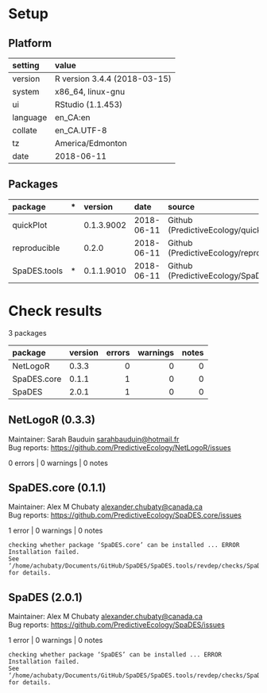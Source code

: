 # Setup

## Platform

|setting  |value                        |
|:--------|:----------------------------|
|version  |R version 3.4.4 (2018-03-15) |
|system   |x86_64, linux-gnu            |
|ui       |RStudio (1.1.453)            |
|language |en_CA:en                     |
|collate  |en_CA.UTF-8                  |
|tz       |America/Edmonton             |
|date     |2018-06-11                   |

## Packages

|package      |*  |version    |date       |source                                          |
|:------------|:--|:----------|:----------|:-----------------------------------------------|
|quickPlot    |   |0.1.3.9002 |2018-06-11 |Github (PredictiveEcology/quickPlot@d26bb6e)    |
|reproducible |   |0.2.0      |2018-06-11 |Github (PredictiveEcology/reproducible@fc661a6) |
|SpaDES.tools |*  |0.1.1.9010 |2018-06-11 |Github (PredictiveEcology/SpaDES.tools@42a88f6) |

# Check results

3 packages

|package     |version | errors| warnings| notes|
|:-----------|:-------|------:|--------:|-----:|
|NetLogoR    |0.3.3   |      0|        0|     0|
|SpaDES.core |0.1.1   |      1|        0|     0|
|SpaDES      |2.0.1   |      1|        0|     0|

## NetLogoR (0.3.3)
Maintainer: Sarah Bauduin <sarahbauduin@hotmail.fr>  
Bug reports: https://github.com/PredictiveEcology/NetLogoR/issues

0 errors | 0 warnings | 0 notes

## SpaDES.core (0.1.1)
Maintainer: Alex M Chubaty <alexander.chubaty@canada.ca>  
Bug reports: https://github.com/PredictiveEcology/SpaDES.core/issues

1 error  | 0 warnings | 0 notes

```
checking whether package ‘SpaDES.core’ can be installed ... ERROR
Installation failed.
See ‘/home/achubaty/Documents/GitHub/SpaDES/SpaDES.tools/revdep/checks/SpaDES.core.Rcheck/00install.out’ for details.
```

## SpaDES (2.0.1)
Maintainer: Alex M Chubaty <alexander.chubaty@canada.ca>  
Bug reports: https://github.com/PredictiveEcology/SpaDES/issues

1 error  | 0 warnings | 0 notes

```
checking whether package ‘SpaDES’ can be installed ... ERROR
Installation failed.
See ‘/home/achubaty/Documents/GitHub/SpaDES/SpaDES.tools/revdep/checks/SpaDES.Rcheck/00install.out’ for details.
```

